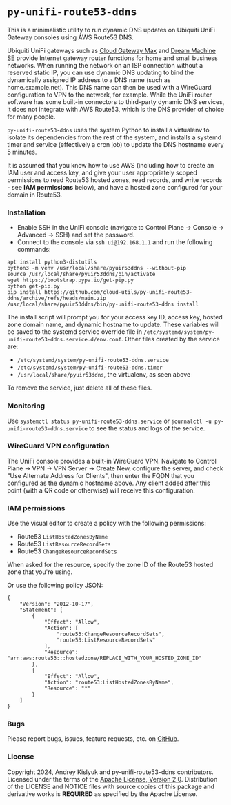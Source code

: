 # `py-unifi-route53-ddns`
This is a minimalistic utility to run dynamic DNS updates on Ubiquiti UniFi Gateway consoles using AWS Route53 DNS.

Ubiquiti UniFi gateways such as [Cloud Gateway Max](https://store.ui.com/us/en/category/cloud-gateways-compact/collections/cloud-gateway-max/products/ucg-max) and [Dream Machine SE](https://store.ui.com/us/en/category/cloud-gateways-large-scale/products/udm-se) provide Internet gateway router functions for home and small business networks. When running the network on an ISP connection without a reserved static IP, you can use dynamic DNS updating to bind the dynamically assigned IP address to a DNS name (such as home.example.net). This DNS name can then be used with a WireGuard configuration to VPN to the network, for example. While the UniFi router software has some built-in connectors to third-party dynamic DNS services, it does not integrate with AWS Route53, which is the DNS provider of choice for many people.

`py-unifi-route53-ddns` uses the system Python to install a virtualenv to isolate its dependencies from the rest of the system, and installs a systemd timer and service (effectively a cron job) to update the DNS hostname every 5 minutes.

It is assumed that you know how to use AWS (including how to create an IAM user and access key, and give your user appropriately scoped permissions to read Route53 hosted zones, read records, and write records - see **IAM permissions** below), and have a hosted zone configured for your domain in Route53.

### Installation
* Enable SSH in the UniFi console (navigate to Control Plane -> Console -> Advanced -> SSH) and set the password.
* Connect to the console via `ssh ui@192.168.1.1` and run the following commands:
```
apt install python3-distutils
python3 -m venv /usr/local/share/pyuir53ddns --without-pip
source /usr/local/share/pyuir53ddns/bin/activate
wget https://bootstrap.pypa.io/get-pip.py
python get-pip.py
pip install https://github.com/cloud-utils/py-unifi-route53-ddns/archive/refs/heads/main.zip
/usr/local/share/pyuir53ddns/bin/py-unifi-route53-ddns install
```
The install script will prompt you for your access key ID, access key, hosted zone domain name, and dynamic hostname to update. These variables will be saved to the systemd service override file in `/etc/systemd/system/py-unifi-route53-ddns.service.d/env.conf`. Other files created by the service are:

* `/etc/systemd/system/py-unifi-route53-ddns.service`
* `/etc/systemd/system/py-unifi-route53-ddns.timer`
* `/usr/local/share/pyuir53ddns`, the virtualenv, as seen above

To remove the service, just delete all of these files.

### Monitoring
Use `systemctl status py-unifi-route53-ddns.service` or `journalctl -u py-unifi-route53-ddns.service` to see the status and logs of the service.

### WireGuard VPN configuration
The UniFi console provides a built-in WireGuard VPN. Navigate to Control Plane -> VPN -> VPN Server -> Create New, configure the server, and check "Use Alternate Address for Clients", then enter the FQDN that you configured as the dynamic hostname above. Any client added after this point (with a QR code or otherwise) will receive this configuration.

### IAM permissions
Use the visual editor to create a policy with the following permissions:
* Route53 `ListHostedZonesByName`
* Route53 `ListResourceRecordSets`
* Route53 `ChangeResourceRecordSets`

When asked for the resource, specify the zone ID of the Route53 hosted zone that you're using.

Or use the following policy JSON:
```
{
    "Version": "2012-10-17",
    "Statement": [
        {
            "Effect": "Allow",
            "Action": [
                "route53:ChangeResourceRecordSets",
                "route53:ListResourceRecordSets"
            ],
            "Resource": "arn:aws:route53:::hostedzone/REPLACE_WITH_YOUR_HOSTED_ZONE_ID"
        },
        {
            "Effect": "Allow",
            "Action": "route53:ListHostedZonesByName",
            "Resource": "*"
        }
    ]
}
```

### Bugs

Please report bugs, issues, feature requests, etc. on [GitHub](https://github.com/cloud-utils/py-unifi-route53-ddns/issues).

### License

Copyright 2024, Andrey Kislyuk and py-unifi-route53-ddns contributors. Licensed under the terms of the
[Apache License, Version 2.0](http://www.apache.org/licenses/LICENSE-2.0). Distribution of the LICENSE and NOTICE
files with source copies of this package and derivative works is **REQUIRED** as specified by the Apache License.
